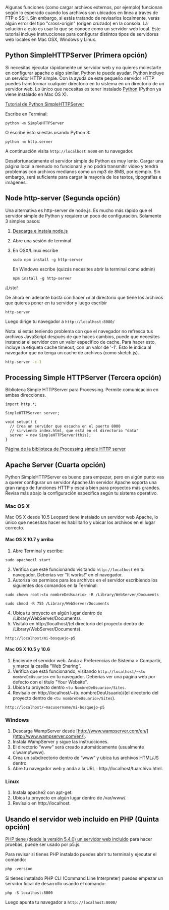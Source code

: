 Algunas funciones (como cargar archivos externos, por ejemplo) funcionan según lo esperado cuando los archivos son ubicados en línea a través de FTP o SSH. Sin embargo, si estás tratando de revisarlos localmente, verás algún error del tipo "cross-origin" (origen cruzado) en la consola. La solución a esto es usar lo que se conoce como un servidor web local. Este tutorial incluye instrucciones para configurar distintos tipos de servidores web locales en Mac OSX, Windows y Linux.

## Python SimpleHTTPServer (Primera opción)

Si necesitas ejecutar rápidamente un servidor web y no quieres molestarte en configurar apache o algo similar, Python te puede ayudar. Python incluye un servidor HTTP simple. Con la ayuda de este pequeño servidor HTTP puedes transformar cualquier directorio en tu sistema en un directorio de un servidor web. Lo único que necesitas es tener instalado [Python](https://www.python.org/downloads/) (Python ya viene instalado en Mac OS X).

[Tutorial de Python SimpleHTTPServer](https://github.com/lmccart/itp-creative-js/wiki/SimpleHTTPServer)

Escribe en Terminal:
```
python -m SimpleHTTPServer
```

O  escribe esto si estás usando Python 3:
```
python -m http.server
```

A continuación visita `http://localhost:8000` en tu navegador.

Desafortunadamente el servidor simple de Python es muy lento. Cargar una página local a menudo no funcionará y no podrá transmitir video y tendrá problemas con archivos medianos como un mp3 de 8MB, por ejemplo. Sin embargo, será suficiente para cargar la mayoría de los textos, tipografías e imágenes.

## Node http-server (Segunda opción) 

Una alternativa es http-server de node.js. Es mucho más rápido que el servidor simple de Python y requiere un poco de configuración. Solamente 3 simples pasos:

1.  [Descarga e instala node.js](https://nodejs.org/en/download/)
2.  Abre una sesión de terminal 
3.  En OSX/Linux escribe

        sudo npm install -g http-server

    En Windows escribe (quizás necesites abrir la terminal como admin)

        npm install -g http-server
 
¡Listo!

De ahora en adelante basta con hacer `cd` al directorio que tiene los archivos que quieres poner en tu servidor y luego escribir

    http-server

Luego dirige tu navegador a `http://localhost:8080/`

Nota: si estás teniendo problema con que el navegador no refresca tus archivos JavaScript después de que haces cambios, puede que necesites instanciar el servidor con un valor especifico de cache. Para hacer esto, incluye la etiqueta cache timeout, con un valor de '-1'. Esto le indica al navegador que no tenga un cache de archivos (como sketch.js).

```bash
http-server -c-1
```

## Processing Simple HTTPServer (Tercera opción) 
Biblioteca Simple HTTPServer para Processing. Permite comunicación en ambas direcciones.
```
import http.*;

SimpleHTTPServer server;

void setup() {
  // Crea un servidor que escucha en el puerto 8000
  // sirviendo index.html, que está en el directorio "data"
  server = new SimpleHTTPServer(this); 
}
```

[Página de la biblioteca de Processing simple HTTP server](https://transfluxus.github.io/SimpleHTTPServer/)


## Apache Server (Cuarta opción) 

Python SimpleHTTPServer es bueno para empezar, pero en algún punto vas a querer configurar un servidor Apache.Un servidor Apache soporta una gran rango de funciones HTTP y escala bien para proyectos más grandes. Revisa más abajo la configuración específica según tu sistema operativo.
### Mac OS X

Mac OS X desde 10.5 Leopard tiene instalado un servidor web Apache, lo único que necesitas hacer es habilitarlo y ubicar los archivos en el lugar correcto.

#### Mac OS X 10.7 y arriba

1. Abre Terminal y escribe:
```
sudo apachectl start
```
2. Verifica que esté funcionando visitando `http://localhost` en tu navegador. Deberías ver "It works!" en el navegador.
3. Autoriza los permisos para los archivos en el servidor escribiendo los siguientes dos comandos en la Terminal:
```
sudo chown root:<tu nombreDeUsuario> -R /Library/WebServer/Documents

sudo chmod -R 755 /Library/WebServer/Documents
```
4. Ubica tu proyecto en algún lugar dentro de /Library/WebServer/Documents/.
5. Visítalo en http://localhost/(el directorio del proyecto dentro de /Library/WebServer/Documents).
```
http://localhost/mi-bosquejo-p5
```

#### Mac OS X 10.5 y 10.6

1. Enciende el servidor web. Anda a Preferencias de Sistema > Compartir, y marca la casilla “Web Shar­ing”.
2. Verifica que está funcionando, visitando `http://localhost/~<tu nombreDeUsuario>` en tu navegador. Deberías ver una página web por defecto con el título "Your Website".
3. Ubica tu proyecto dentro `<tu NombreDeUsuario>/Sites`.
4. Revísalo en http://localhost/~(tu nombreDeuUsuario)/(el directorio del proyecto dentro de `<tu nombreDeUsuario>/Sites`).
```
http://localhost/~macusername/mi-bosquejo-p5
```

### Windows

1. Descarga WampServer desde [http://www.wampserver.com/en/](http://www.wampserver.com/en/).
2. Instala WampServer y sigue las instrucciones.
3. El directorio “www” será creado automáticamente (usualmente c:\wamp\www).
4. Crea un subdirectorio dentro de “www” y ubica tus archivos HTML/JS dentro.
5. Abre tu navegador web y anda a la URL : http://localhost/tuarchivo.html.


### Linux

1. Instala apache2 con apt-get.
2. Ubica tu proyecto en algún lugar dentro de /var/www/.
3. Revísalo en http://localhost.

## Usando el servidor web incluido en PHP  (Quinta opción)

[PHP tiene (desde la versión 5.4.0) un servidor web incluido](https://secure.php.net/manual/en/features.commandline.webserver.php) para hacer pruebas, puede ser usado por p5.js.

Para revisar si tienes PHP instalado puedes abrir tu terminal y ejecutar el comando:

```
php -version
```

Si tienes instalado PHP CLI (Command Line Interpreter) puedes empezar un servidor local de desarrollo usando el comando:

```
php -S localhost:8000
```
Luego apunta tu navegador a `http://localhost:8000/`